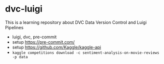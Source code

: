# dvc-luigi
This is a learning repository about DVC Data Version Control and Luigi Pipelines

- luigi, dvc, pre-commit
- setup https://pre-commit.com/
- setup https://github.com/Kaggle/kaggle-api
- `kaggle competitions download -c sentiment-analysis-on-movie-reviews -p data`
